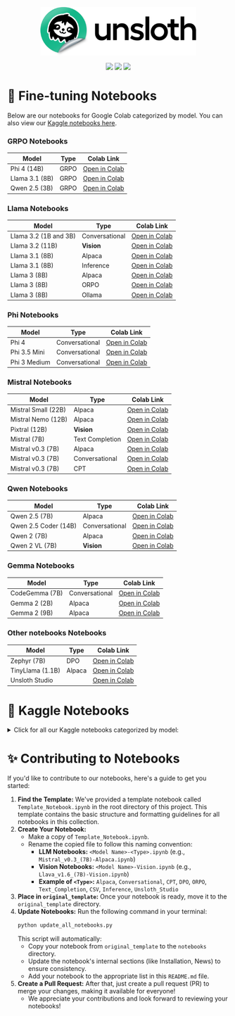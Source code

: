 <div align="center">

  <a href="https://unsloth.ai"><picture>
    <source media="(prefers-color-scheme: dark)" srcset="https://raw.githubusercontent.com/unslothai/unsloth/main/images/unsloth%20logo%20white%20text.png">
    <source media="(prefers-color-scheme: light)" srcset="https://raw.githubusercontent.com/unslothai/unsloth/main/images/unsloth%20logo%20black%20text.png">
    <img alt="unsloth logo" src="https://raw.githubusercontent.com/unslothai/unsloth/main/images/unsloth%20logo%20black%20text.png" height="110" style="max-width: 100%;">
  </picture></a>
  
<a href="https://colab.research.google.com/drive/1Ys44kVvmeZtnICzWz0xgpRnrIOjZAuxp?usp=sharing"><img src="https://raw.githubusercontent.com/unslothai/unsloth/main/images/start free finetune button.png" height="48"></a>
<a href="https://discord.gg/unsloth"><img src="https://raw.githubusercontent.com/unslothai/unsloth/main/images/Discord button.png" height="48"></a>
<a href="https://docs.unsloth.ai"><img src="https://raw.githubusercontent.com/unslothai/unsloth/refs/heads/main/images/Documentation%20Button.png" height="48"></a>

</div>

<!-- 🛑 🚨 DO NOT EDIT MANUALLY THIS SECTION UNTIL `end of notebook links`!! 🛑 🚨 -->
<!-- 🛑 🚨 THIS SECTION IS GENERATED BY `update_all_notebooks.py` AUTOMATICALLY 🛑 🚨  -->

# 📒 Fine-tuning Notebooks
Below are our notebooks for Google Colab categorized by model.
You can also view our [Kaggle notebooks here](https://github.com/unslothai/notebooks/#-kaggle-notebooks).

### GRPO Notebooks
| Model | Type | Colab Link | 
| --- | --- | --- | 
| Phi 4 (14B) | GRPO | [Open in Colab](https://colab.research.google.com/github/unslothai/notebooks/blob/main/nb/Phi_4_(14B)-GRPO.ipynb)
| Llama 3.1 (8B) | GRPO | [Open in Colab](https://colab.research.google.com/github/unslothai/notebooks/blob/main/nb/Llama3.1_(8B)-GRPO.ipynb)
| Qwen 2.5 (3B) | GRPO | [Open in Colab](https://colab.research.google.com/github/unslothai/notebooks/blob/main/nb/Qwen2.5_(3B)-GRPO.ipynb)

### Llama Notebooks
| Model | Type | Colab Link | 
| --- | --- | --- | 
| Llama 3.2 (1B and 3B) | Conversational | [Open in Colab](https://colab.research.google.com/github/unslothai/notebooks/blob/main/nb/Llama3.2_(1B_and_3B)-Conversational.ipynb)
| Llama 3.2 (11B) | **Vision** | [Open in Colab](https://colab.research.google.com/github/unslothai/notebooks/blob/main/nb/Llama3.2_(11B)-Vision.ipynb)
| Llama 3.1 (8B) | Alpaca | [Open in Colab](https://colab.research.google.com/github/unslothai/notebooks/blob/main/nb/Llama3.1_(8B)-Alpaca.ipynb)
| Llama 3.1 (8B) | Inference | [Open in Colab](https://colab.research.google.com/github/unslothai/notebooks/blob/main/nb/Llama3.1_(8B)-Inference.ipynb)
| Llama 3 (8B) | Alpaca | [Open in Colab](https://colab.research.google.com/github/unslothai/notebooks/blob/main/nb/Llama3_(8B)-Alpaca.ipynb)
| Llama 3 (8B) | ORPO | [Open in Colab](https://colab.research.google.com/github/unslothai/notebooks/blob/main/nb/Llama3_(8B)-ORPO.ipynb)
| Llama 3 (8B) | Ollama | [Open in Colab](https://colab.research.google.com/github/unslothai/notebooks/blob/main/nb/Llama3_(8B)-Ollama.ipynb)

### Phi Notebooks
| Model | Type | Colab Link | 
| --- | --- | --- | 
| Phi 4 | Conversational | [Open in Colab](https://colab.research.google.com/github/unslothai/notebooks/blob/main/nb/Phi_4-Conversational.ipynb)
| Phi 3.5 Mini | Conversational | [Open in Colab](https://colab.research.google.com/github/unslothai/notebooks/blob/main/nb/Phi_3.5_Mini-Conversational.ipynb)
| Phi 3 Medium | Conversational | [Open in Colab](https://colab.research.google.com/github/unslothai/notebooks/blob/main/nb/Phi_3_Medium-Conversational.ipynb)

### Mistral Notebooks
| Model | Type | Colab Link | 
| --- | --- | --- | 
| Mistral Small (22B) | Alpaca | [Open in Colab](https://colab.research.google.com/github/unslothai/notebooks/blob/main/nb/Mistral_Small_(22B)-Alpaca.ipynb)
| Mistral Nemo (12B) | Alpaca | [Open in Colab](https://colab.research.google.com/github/unslothai/notebooks/blob/main/nb/Mistral_Nemo_(12B)-Alpaca.ipynb)
| Pixtral (12B) | **Vision** | [Open in Colab](https://colab.research.google.com/github/unslothai/notebooks/blob/main/nb/Pixtral_(12B)-Vision.ipynb)
| Mistral (7B) | Text Completion | [Open in Colab](https://colab.research.google.com/github/unslothai/notebooks/blob/main/nb/Mistral_(7B)-Text_Completion.ipynb)
| Mistral v0.3 (7B) | Alpaca | [Open in Colab](https://colab.research.google.com/github/unslothai/notebooks/blob/main/nb/Mistral_v0.3_(7B)-Alpaca.ipynb)
| Mistral v0.3 (7B) | Conversational | [Open in Colab](https://colab.research.google.com/github/unslothai/notebooks/blob/main/nb/Mistral_v0.3_(7B)-Conversational.ipynb)
| Mistral v0.3 (7B) | CPT | [Open in Colab](https://colab.research.google.com/github/unslothai/notebooks/blob/main/nb/Mistral_v0.3_(7B)-CPT.ipynb)

### Qwen Notebooks
| Model | Type | Colab Link | 
| --- | --- | --- | 
| Qwen 2.5 (7B) | Alpaca | [Open in Colab](https://colab.research.google.com/github/unslothai/notebooks/blob/main/nb/Qwen2.5_(7B)-Alpaca.ipynb)
| Qwen 2.5 Coder (14B) | Conversational | [Open in Colab](https://colab.research.google.com/github/unslothai/notebooks/blob/main/nb/Qwen2.5_Coder_(14B)-Conversational.ipynb)
| Qwen 2 (7B) | Alpaca | [Open in Colab](https://colab.research.google.com/github/unslothai/notebooks/blob/main/nb/Qwen2_(7B)-Alpaca.ipynb)
| Qwen 2 VL (7B) | **Vision** | [Open in Colab](https://colab.research.google.com/github/unslothai/notebooks/blob/main/nb/Qwen2_VL_(7B)-Vision.ipynb)

### Gemma Notebooks
| Model | Type | Colab Link | 
| --- | --- | --- | 
| CodeGemma (7B) | Conversational | [Open in Colab](https://colab.research.google.com/github/unslothai/notebooks/blob/main/nb/CodeGemma_(7B)-Conversational.ipynb)
| Gemma 2 (2B) | Alpaca | [Open in Colab](https://colab.research.google.com/github/unslothai/notebooks/blob/main/nb/Gemma2_(2B)-Alpaca.ipynb)
| Gemma 2 (9B) | Alpaca | [Open in Colab](https://colab.research.google.com/github/unslothai/notebooks/blob/main/nb/Gemma2_(9B)-Alpaca.ipynb)

### Other notebooks Notebooks
| Model | Type | Colab Link | 
| --- | --- | --- | 
| Zephyr (7B) | DPO | [Open in Colab](https://colab.research.google.com/github/unslothai/notebooks/blob/main/nb/Zephyr_(7B)-DPO.ipynb)
| TinyLlama (1.1B) | Alpaca | [Open in Colab](https://colab.research.google.com/github/unslothai/notebooks/blob/main/nb/TinyLlama_(1.1B)-Alpaca.ipynb)
| Unsloth Studio |  | [Open in Colab](https://colab.research.google.com/github/unslothai/notebooks/blob/main/nb/Unsloth_Studio.ipynb)

# 📒 Kaggle Notebooks
<details>
  <summary>   
Click for all our Kaggle notebooks categorized by model:
  </summary>

### GRPO Notebooks
| Model | Type | Kaggle Link | 
| --- | --- | --- | 
| Phi 4 (14B) | GRPO | [Open in Kaggle](https://www.kaggle.com/notebooks/welcome?src=https://github.com/unslothai/notebooks/blob/main/nb/Kaggle-Phi_4_(14B)-GRPO.ipynb&accelerator=nvidiaTeslaT4)
| Llama 3.1 (8B) | GRPO | [Open in Kaggle](https://www.kaggle.com/notebooks/welcome?src=https://github.com/unslothai/notebooks/blob/main/nb/Kaggle-Llama3.1_(8B)-GRPO.ipynb&accelerator=nvidiaTeslaT4)
| Qwen 2.5 (3B) | GRPO | [Open in Kaggle](https://www.kaggle.com/notebooks/welcome?src=https://github.com/unslothai/notebooks/blob/main/nb/Kaggle-Qwen2.5_(3B)-GRPO.ipynb&accelerator=nvidiaTeslaT4)

### Llama Notebooks
| Model | Type | Kaggle Link | 
| --- | --- | --- | 
| Llama 3.2 (1B and 3B) | Conversational | [Open in Kaggle](https://www.kaggle.com/notebooks/welcome?src=https://github.com/unslothai/notebooks/blob/main/nb/Kaggle-Llama3.2_(1B_and_3B)-Conversational.ipynb&accelerator=nvidiaTeslaT4)
| Llama 3.2 (11B) | **Vision** | [Open in Kaggle](https://www.kaggle.com/notebooks/welcome?src=https://github.com/unslothai/notebooks/blob/main/nb/Kaggle-Llama3.2_(11B)-Vision.ipynb&accelerator=nvidiaTeslaT4)
| Llama 3.1 (8B) | Alpaca | [Open in Kaggle](https://www.kaggle.com/notebooks/welcome?src=https://github.com/unslothai/notebooks/blob/main/nb/Kaggle-Llama3.1_(8B)-Alpaca.ipynb&accelerator=nvidiaTeslaT4)
| Llama 3.1 (8B) | Inference | [Open in Kaggle](https://www.kaggle.com/notebooks/welcome?src=https://github.com/unslothai/notebooks/blob/main/nb/Kaggle-Llama3.1_(8B)-Inference.ipynb&accelerator=nvidiaTeslaT4)
| Llama 3 (8B) | Alpaca | [Open in Kaggle](https://www.kaggle.com/notebooks/welcome?src=https://github.com/unslothai/notebooks/blob/main/nb/Kaggle-Llama3_(8B)-Alpaca.ipynb&accelerator=nvidiaTeslaT4)
| Llama 3 (8B) | ORPO | [Open in Kaggle](https://www.kaggle.com/notebooks/welcome?src=https://github.com/unslothai/notebooks/blob/main/nb/Kaggle-Llama3_(8B)-ORPO.ipynb&accelerator=nvidiaTeslaT4)
| Llama 3 (8B) | Ollama | [Open in Kaggle](https://www.kaggle.com/notebooks/welcome?src=https://github.com/unslothai/notebooks/blob/main/nb/Kaggle-Llama3_(8B)-Ollama.ipynb&accelerator=nvidiaTeslaT4)

### Phi Notebooks
| Model | Type | Kaggle Link | 
| --- | --- | --- | 
| Phi 4 | Conversational | [Open in Kaggle](https://www.kaggle.com/notebooks/welcome?src=https://github.com/unslothai/notebooks/blob/main/nb/Kaggle-Phi_4-Conversational.ipynb&accelerator=nvidiaTeslaT4)
| Phi 3.5 Mini | Conversational | [Open in Kaggle](https://www.kaggle.com/notebooks/welcome?src=https://github.com/unslothai/notebooks/blob/main/nb/Kaggle-Phi_3.5_Mini-Conversational.ipynb&accelerator=nvidiaTeslaT4)
| Phi 3 Medium | Conversational | [Open in Kaggle](https://www.kaggle.com/notebooks/welcome?src=https://github.com/unslothai/notebooks/blob/main/nb/Kaggle-Phi_3_Medium-Conversational.ipynb&accelerator=nvidiaTeslaT4)

### Mistral Notebooks
| Model | Type | Kaggle Link | 
| --- | --- | --- | 
| Mistral Small (22B) | Alpaca | [Open in Kaggle](https://www.kaggle.com/notebooks/welcome?src=https://github.com/unslothai/notebooks/blob/main/nb/Kaggle-Mistral_Small_(22B)-Alpaca.ipynb&accelerator=nvidiaTeslaT4)
| Mistral Nemo (12B) | Alpaca | [Open in Kaggle](https://www.kaggle.com/notebooks/welcome?src=https://github.com/unslothai/notebooks/blob/main/nb/Kaggle-Mistral_Nemo_(12B)-Alpaca.ipynb&accelerator=nvidiaTeslaT4)
| Pixtral (12B) | **Vision** | [Open in Kaggle](https://www.kaggle.com/notebooks/welcome?src=https://github.com/unslothai/notebooks/blob/main/nb/Kaggle-Pixtral_(12B)-Vision.ipynb&accelerator=nvidiaTeslaT4)
| Mistral (7B) | Text Completion | [Open in Kaggle](https://www.kaggle.com/notebooks/welcome?src=https://github.com/unslothai/notebooks/blob/main/nb/Kaggle-Mistral_(7B)-Text_Completion.ipynb&accelerator=nvidiaTeslaT4)
| Mistral v0.3 (7B) | Alpaca | [Open in Kaggle](https://www.kaggle.com/notebooks/welcome?src=https://github.com/unslothai/notebooks/blob/main/nb/Kaggle-Mistral_v0.3_(7B)-Alpaca.ipynb&accelerator=nvidiaTeslaT4)
| Mistral v0.3 (7B) | Conversational | [Open in Kaggle](https://www.kaggle.com/notebooks/welcome?src=https://github.com/unslothai/notebooks/blob/main/nb/Kaggle-Mistral_v0.3_(7B)-Conversational.ipynb&accelerator=nvidiaTeslaT4)
| Mistral v0.3 (7B) | CPT | [Open in Kaggle](https://www.kaggle.com/notebooks/welcome?src=https://github.com/unslothai/notebooks/blob/main/nb/Kaggle-Mistral_v0.3_(7B)-CPT.ipynb&accelerator=nvidiaTeslaT4)

### Qwen Notebooks
| Model | Type | Kaggle Link | 
| --- | --- | --- | 
| Qwen 2.5 (7B) | Alpaca | [Open in Kaggle](https://www.kaggle.com/notebooks/welcome?src=https://github.com/unslothai/notebooks/blob/main/nb/Kaggle-Qwen2.5_(7B)-Alpaca.ipynb&accelerator=nvidiaTeslaT4)
| Qwen 2.5 Coder (14B) | Conversational | [Open in Kaggle](https://www.kaggle.com/notebooks/welcome?src=https://github.com/unslothai/notebooks/blob/main/nb/Kaggle-Qwen2.5_Coder_(14B)-Conversational.ipynb&accelerator=nvidiaTeslaT4)
| Qwen 2 (7B) | Alpaca | [Open in Kaggle](https://www.kaggle.com/notebooks/welcome?src=https://github.com/unslothai/notebooks/blob/main/nb/Kaggle-Qwen2_(7B)-Alpaca.ipynb&accelerator=nvidiaTeslaT4)
| Qwen 2 VL (7B) | **Vision** | [Open in Kaggle](https://www.kaggle.com/notebooks/welcome?src=https://github.com/unslothai/notebooks/blob/main/nb/Kaggle-Qwen2_VL_(7B)-Vision.ipynb&accelerator=nvidiaTeslaT4)

### Gemma Notebooks
| Model | Type | Kaggle Link | 
| --- | --- | --- | 
| CodeGemma (7B) | Conversational | [Open in Kaggle](https://www.kaggle.com/notebooks/welcome?src=https://github.com/unslothai/notebooks/blob/main/nb/Kaggle-CodeGemma_(7B)-Conversational.ipynb&accelerator=nvidiaTeslaT4)
| Gemma 2 (2B) | Alpaca | [Open in Kaggle](https://www.kaggle.com/notebooks/welcome?src=https://github.com/unslothai/notebooks/blob/main/nb/Kaggle-Gemma2_(2B)-Alpaca.ipynb&accelerator=nvidiaTeslaT4)
| Gemma 2 (9B) | Alpaca | [Open in Kaggle](https://www.kaggle.com/notebooks/welcome?src=https://github.com/unslothai/notebooks/blob/main/nb/Kaggle-Gemma2_(9B)-Alpaca.ipynb&accelerator=nvidiaTeslaT4)

### Other notebooks Notebooks
| Model | Type | Kaggle Link | 
| --- | --- | --- | 
| Zephyr (7B) | DPO | [Open in Kaggle](https://www.kaggle.com/notebooks/welcome?src=https://github.com/unslothai/notebooks/blob/main/nb/Kaggle-Zephyr_(7B)-DPO.ipynb&accelerator=nvidiaTeslaT4)
| TinyLlama (1.1B) | Alpaca | [Open in Kaggle](https://www.kaggle.com/notebooks/welcome?src=https://github.com/unslothai/notebooks/blob/main/nb/Kaggle-TinyLlama_(1.1B)-Alpaca.ipynb&accelerator=nvidiaTeslaT4)
| Unsloth Studio |  | [Open in Kaggle](https://www.kaggle.com/notebooks/welcome?src=https://github.com/unslothai/notebooks/blob/main/nb/Kaggle-Unsloth_Studio.ipynb&accelerator=nvidiaTeslaT4)

</details>

<!-- Last updated on: 2025-02-06 21:56:07 -->
<!-- End of Notebook Links -->

# ✨ Contributing to Notebooks

If you'd like to contribute to our notebooks, here's a guide to get you started:

1. **Find the Template:**  We've provided a template notebook called `Template_Notebook.ipynb` in the root directory of this project. This template contains the basic structure and formatting guidelines for all notebooks in this collection.
2. **Create Your Notebook:**
    *   Make a copy of `Template_Notebook.ipynb`.
    *   Rename the copied file to follow this naming convention:
        *   **LLM Notebooks:** `<Model Name>-<Type>.ipynb` (e.g., `Mistral_v0.3_(7B)-Alpaca.ipynb`)
        *   **Vision Notebooks:** `<Model Name>-Vision.ipynb` (e.g., `Llava_v1.6_(7B)-Vision.ipynb`)
        *   **Example of `<Type>`:** `Alpaca`, `Conversational`, `CPT`, `DPO`, `ORPO`, `Text_Completion`, `CSV`, `Inference`, `Unsloth_Studio`
    <!-- *   Modify the content of your notebook, adding your code, explanations, and any other relevant information. Make sure to follow the structure and guidelines from the template. -->
3. **Place in `original_template`:** Once your notebook is ready, move it to the `original_template` directory.
4. **Update Notebooks:** Run the following command in your terminal:
    ```bash
    python update_all_notebooks.py
    ```
    This script will automatically:
    *   Copy your notebook from `original_template` to the `notebooks` directory.
    *   Update the notebook's internal sections (like Installation, News) to ensure consistency.
    *   Add your notebook to the appropriate list in this `README.md` file.
5. **Create a Pull Request:** After that, just create a pull request (PR) to merge your changes, making it available for everyone!
    *   We appreciate your contributions and look forward to reviewing your notebooks!
